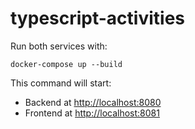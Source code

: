 # typescript-activities

Run both services with:

`docker-compose up --build`

This command will start:

- Backend at <http://localhost:8080>
- Frontend at <http://localhost:8081>
